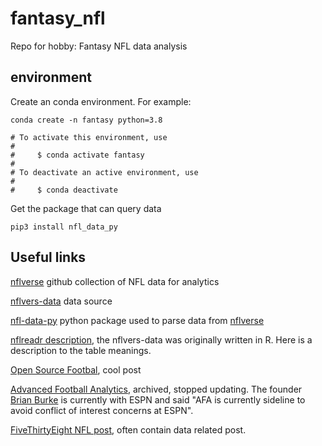 # fantasy_nfl
Repo for hobby: Fantasy NFL data analysis

## environment

Create an conda environment. For example:

```Shell
conda create -n fantasy python=3.8

# To activate this environment, use
#
#     $ conda activate fantasy
#
# To deactivate an active environment, use
#
#     $ conda deactivate
```

Get the package that can query data

```Shell
pip3 install nfl_data_py
```

## Useful links
[nflverse](https://github.com/nflverse) github collection of NFL data for analytics

[nflvers-data](https://github.com/nflverse/nflverse-data) data source

[nfl-data-py](https://pypi.org/project/nfl-data-py/) python package used to parse data from [nflverse](https://github.com/nflverse)

[nflreadr description](https://cran.r-project.org/web/packages/nflreadr/), the nflvers-data was originally written in R. Here is a description to the table meanings.

[Open Source Footbal](https://www.opensourcefootball.com/index.html), cool post

[Advanced Football Analytics](http://www.advancedfootballanalytics.com/), archived, stopped updating. The founder [Brian Burke](https://www.linkedin.com/in/brian-burke-05326354/) is currently with ESPN and said "AFA is currently sideline to avoid conflict of interest concerns at ESPN".

[FiveThirtyEight NFL post](https://fivethirtyeight.com/tag/nfl/), often contain data related post.
